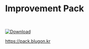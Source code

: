 # Improvement Pack

<br>

[![Download](https://img.shields.io/badge/ImprovementPack-Last_1.19__v1.0.2-blue.svg)](https://blugon.me/improvementpack)

https://pack.blugon.kr